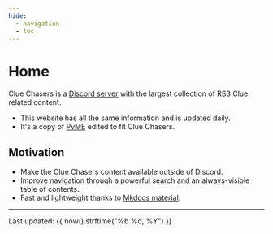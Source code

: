 ```yaml
---
hide:
  - navigation
  - toc
---
```

# Home


Clue Chasers is a [Discord server](https://discord.gg/cluechasers) with the largest collection of RS3 Clue related content.

<script src="javascripts/discordInvite.js"></script>
<script>
discordInvite.init({
  inviteCode: 'cluechasers',
  title: 'PVME',
  });
  discordInvite.render();
</script>
<div id="discordInviteBox"></div>

- This website has all the same information and is updated daily.
- It's a copy of [PvME](https://pvme.github.io) edited to fit Clue Chasers.

## Motivation

- Make the Clue Chasers content available outside of Discord.
- Improve navigation through a powerful search and an always-visible table of contents.
- Fast and lightweight thanks to [Mkdocs material](https://squidfunk.github.io/mkdocs-material/).

<div class="footnote">
<hr>
Last updated: {{ now().strftime("%b %d, %Y") }}
</div>
